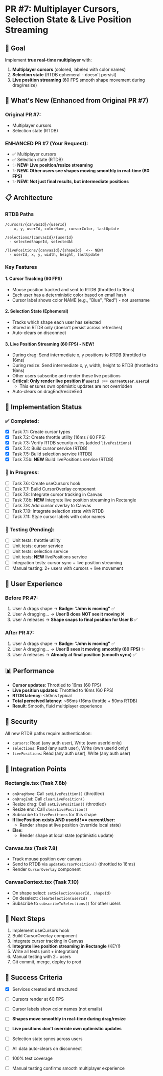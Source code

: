 # PR #7: Multiplayer Cursors, Selection State & Live Position Streaming

## 🎯 Goal
Implement **true real-time multiplayer** with:
1. **Multiplayer cursors** (colored, labeled with color names)
2. **Selection state** (RTDB ephemeral - doesn't persist)
3. **Live position streaming** (60 FPS smooth shape movement during drag/resize)

## 🚀 What's New (Enhanced from Original PR #7)

### Original PR #7:
- Multiplayer cursors
- Selection state (RTDB)

### **ENHANCED PR #7 (Your Request):**
- ✅ Multiplayer cursors
- ✅ Selection state (RTDB)
- ✨ **NEW: Live position/resize streaming**
- ✨ **NEW: Other users see shapes moving smoothly in real-time (60 FPS)**
- ✨ **NEW: Not just final results, but intermediate positions**

## 📋 Architecture

### RTDB Paths
```
/cursors/{canvasId}/{userId}
  - x, y, userId, colorName, cursorColor, lastUpdate

/selections/{canvasId}/{userId}
  - selectedShapeId, selectedAt

/livePositions/{canvasId}/{shapeId}  <-- NEW!
  - userId, x, y, width, height, lastUpdate
```

### Key Features

#### 1. **Cursor Tracking (60 FPS)**
- Mouse position tracked and sent to RTDB (throttled to 16ms)
- Each user has a deterministic color based on email hash
- Cursor label shows color NAME (e.g., "Blue", "Red") - not username

#### 2. **Selection State (Ephemeral)**
- Tracks which shape each user has selected
- Stored in RTDB only (doesn't persist across refreshes)
- Auto-clears on disconnect

#### 3. **Live Position Streaming (60 FPS) - NEW!**
- During drag: Send intermediate x, y positions to RTDB (throttled to 16ms)
- During resize: Send intermediate x, y, width, height to RTDB (throttled to 16ms)
- Other users subscribe and render these live positions
- **Critical: Only render live position if `userId !== currentUser.userId`**
  - This ensures own optimistic updates are not overridden
- Auto-clears on dragEnd/resizeEnd

## 🔧 Implementation Status

### ✅ Completed:
- [x] Task 7.1: Create cursor types
- [x] Task 7.2: Create throttle utility (16ms / 60 FPS)
- [x] Task 7.3: Verify RTDB security rules (added `livePositions`)
- [x] Task 7.4: Build cursor service (RTDB)
- [x] Task 7.5: Build selection service (RTDB)
- [x] Task 7.5b: **NEW** Build livePositions service (RTDB)

### 🚧 In Progress:
- [ ] Task 7.6: Create useCursors hook
- [ ] Task 7.7: Build CursorOverlay component
- [ ] Task 7.8: Integrate cursor tracking in Canvas
- [ ] Task 7.8b: **NEW** Integrate live position streaming in Rectangle
- [ ] Task 7.9: Add cursor overlay to Canvas
- [ ] Task 7.10: Integrate selection state with RTDB
- [ ] Task 7.11: Style cursor labels with color names

### 🧪 Testing (Pending):
- [ ] Unit tests: throttle utility
- [ ] Unit tests: cursor service
- [ ] Unit tests: selection service
- [ ] Unit tests: **NEW** livePositions service
- [ ] Integration tests: cursor sync + live position streaming
- [ ] Manual testing: 2+ users with cursors + live movement

## 🎨 User Experience

### Before PR #7:
1. User A drags shape → **Badge: "John is moving"** ✅
2. User A dragging... → **User B does NOT see it moving** ❌
3. User A releases → **Shape snaps to final position for User B** ✅

### After PR #7:
1. User A drags shape → **Badge: "John is moving"** ✅
2. User A dragging... → **User B sees it moving smoothly (60 FPS)** ✨
3. User A releases → **Already at final position (smooth sync)** ✅

## 📊 Performance

- **Cursor updates**: Throttled to 16ms (60 FPS)
- **Live position updates**: Throttled to 16ms (60 FPS)
- **RTDB latency**: <50ms typical
- **Total perceived latency**: ~66ms (16ms throttle + 50ms RTDB)
- **Result**: Smooth, fluid multiplayer experience

## 🔐 Security

All new RTDB paths require authentication:
- `cursors`: Read (any auth user), Write (own userId only)
- `selections`: Read (any auth user), Write (own userId only)
- `livePositions`: Read (any auth user), Write (any auth user)

## 🧩 Integration Points

### Rectangle.tsx (Task 7.8b)
- `onDragMove`: Call `setLivePosition()` (throttled)
- `onDragEnd`: Call `clearLivePosition()`
- Resize drag: Call `setLivePosition()` (throttled)
- Resize end: Call `clearLivePosition()`
- Subscribe to `livePositions` for this shape
- **If livePosition exists AND userId !== currentUser:**
  - Render shape at live position (override local state)
- **Else:**
  - Render shape at local state (optimistic update)

### Canvas.tsx (Task 7.8)
- Track mouse position over canvas
- Send to RTDB via `updateCursorPosition()` (throttled to 16ms)
- Render `CursorOverlay` component

### CanvasContext.tsx (Task 7.10)
- On shape select: `setSelection(userId, shapeId)`
- On deselect: `clearSelection(userId)`
- Subscribe to `subscribeToSelections()` for other users

## 📝 Next Steps

1. Implement useCursors hook
2. Build CursorOverlay component
3. Integrate cursor tracking in Canvas
4. **Integrate live position streaming in Rectangle** (KEY!)
5. Write all tests (unit + integration)
6. Manual testing with 2+ users
7. Git commit, merge, deploy to prod

## 🎯 Success Criteria

- [x] Services created and structured
- [ ] Cursors render at 60 FPS
- [ ] Cursor labels show color names (not emails)
- [ ] **Shapes move smoothly in real-time during drag/resize**
- [ ] **Live positions don't override own optimistic updates**
- [ ] Selection state syncs across users
- [ ] All data auto-clears on disconnect
- [ ] 100% test coverage
- [ ] Manual testing confirms smooth multiplayer experience

